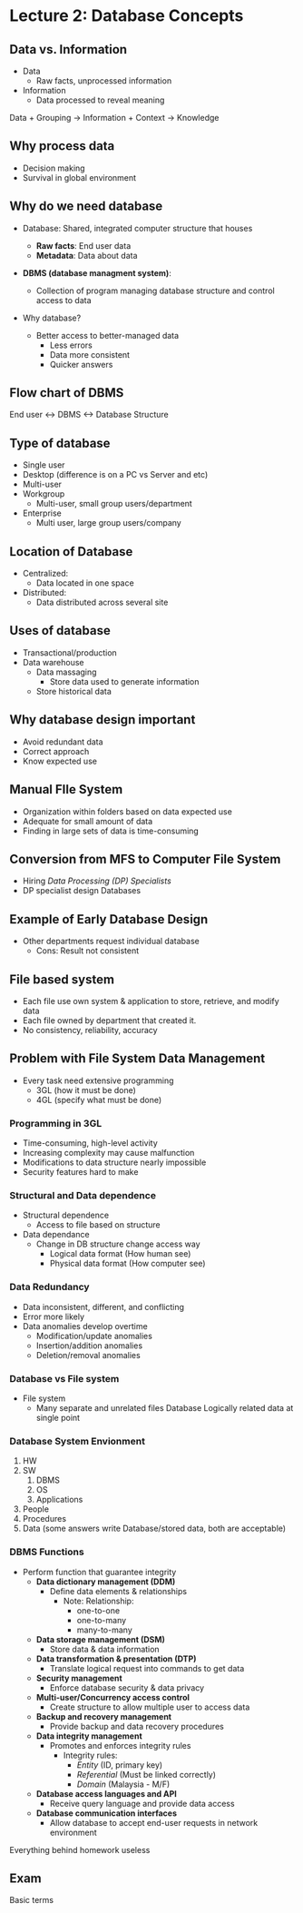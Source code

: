 # Lecture 2: Database Concepts

## Data vs. Information

- Data
  - Raw facts, unprocessed information
- Information
  - Data processed to reveal meaning

Data + Grouping -> Information + Context -> Knowledge

## Why process data

- Decision making
- Survival in global environment

## Why do we need database

- Database: Shared, integrated computer structure that houses
  - **Raw facts**: End user data
  - **Metadata**: Data about data

- **DBMS (database managment system)**: 
  - Collection of program managing database structure and control access to data

- Why database?
  - Better access to better-managed data
    - Less errors
    - Data more consistent
    - Quicker answers

## Flow chart of DBMS

End user <-> DBMS <-> Database Structure

## Type of database

- Single user
- Desktop (difference is on a PC vs Server and etc)
- Multi-user
- Workgroup
  - Multi-user, small group users/department
- Enterprise
  - Multi user, large group users/company


## Location of Database

- Centralized:
  - Data located in one space
- Distributed:
  - Data distributed across several site

## Uses of database

- Transactional/production
- Data warehouse
  - Data massaging
    - Store data used to generate information
  - Store historical data


## Why database design important

- Avoid redundant data
- Correct approach
- Know expected use

## Manual FIle System

- Organization within folders based on data expected use
- Adequate for small amount of data
- Finding in large sets of data is time-consuming

## Conversion from MFS to Computer File System

- Hiring *Data Processing (DP) Specialists*
- DP specialist design Databases

## Example of Early Database Design

- Other departments request individual database
  - Cons: Result not consistent

## File based system

- Each file use own system & application to store, retrieve, and modify data
- Each file owned by department that created it.
- No consistency, reliability, accuracy

## Problem with File System Data Management

- Every task need extensive programming
  - 3GL (how it must be done)
  - 4GL (specify what must be done)

### Programming in 3GL

- Time-consuming, high-level activity
- Increasing complexity may cause malfunction
- Modifications to data structure nearly impossible
- Security features hard to make

### Structural and Data dependence

- Structural dependence
  - Access to file based on structure
- Data dependance
  - Change in DB structure change access way
    - Logical data format (How human see)
    - Physical data format (How computer see)

### Data Redundancy

- Data inconsistent, different, and conflicting
- Error more likely
- Data anomalies develop overtime
  - Modification/update anomalies
  - Insertion/addition anomalies
  - Deletion/removal anomalies

### Database vs File system

- File system
  - Many separate and unrelated files
  Database
    Logically related data at single point

### Database System Envionment

1. HW
2. SW
   1. DBMS
   2. OS
   3. Applications
3. People
4. Procedures
5. Data (some answers write Database/stored data, both are acceptable)

### DBMS Functions

- Perform function that guarantee integrity
  - **Data dictionary management (DDM)**
    - Define data elements & relationships
      - Note: Relationship:
        - one-to-one
        - one-to-many
        - many-to-many
  - **Data storage management (DSM)**
    - Store data & data information
  - **Data transformation & presentation (DTP)**
    - Translate logical request into commands to get data
  - **Security management**
    - Enforce database security & data privacy
  - **Multi-user/Concurrency access control**
    - Create structure to allow multiple user to access data
  - **Backup and recovery management**
    - Provide backup and data recovery procedures
  - **Data integrity management**
    - Promotes and enforces integrity rules
      - Integrity rules:
        - *Entity* (ID, primary key)
        - *Referential* (Must be linked correctly)
        - *Domain* (Malaysia - M/F)
  - **Database access languages and API**
    - Receive query language and provide data access
  - **Database communication interfaces**
    - Allow database to accept end-user requests in network environment

Everything behind homework useless

## Exam

Basic terms